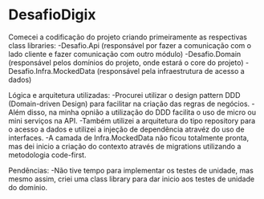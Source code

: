 # DesafioDigix

Comecei a codificação do projeto criando primeiramente as respectivas class libraries:
    -Desafio.Api (responsável por fazer a comunicação com o lado cliente e fazer comunicação com outro módulo)
    -Desafio.Domain (responsável pelos domínios do projeto, onde estará o core do projeto)
    -Desafio.Infra.MockedData (responsável pela infraestrutura de acesso a dados)

Lógica e arquitetura utilizadas:
    -Procurei utilizar o design pattern DDD (Domain-driven Design) para facilitar na criação das regras de negócios.
    -Além disso, na minha opnião a utilização do DDD facilita o uso de micro ou mini serviços na API.
    -Também utilizei a arquitetura do tipo repository para o acesso a dados e utilizei a injeção de dependência atravéz do uso de interfaces.
    -A camada de Infra.MockedData não ficou totalmente pronta, mas dei inicio a criação do contexto através de migrations utilizando a metodologia code-first.

Pendências:
    -Não tive tempo para implementar os testes de unidade, mas mesmo assim, criei uma class library para dar inicio aos testes de unidade do domínio.
